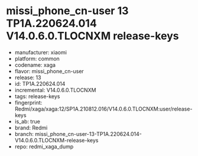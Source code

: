 # missi_phone_cn-user 13 TP1A.220624.014 V14.0.6.0.TLOCNXM release-keys
- manufacturer: xiaomi
- platform: common
- codename: xaga
- flavor: missi_phone_cn-user
- release: 13
- id: TP1A.220624.014
- incremental: V14.0.6.0.TLOCNXM
- tags: release-keys
- fingerprint: Redmi/xaga/xaga:12/SP1A.210812.016/V14.0.6.0.TLOCNXM:user/release-keys
- is_ab: true
- brand: Redmi
- branch: missi_phone_cn-user-13-TP1A.220624.014-V14.0.6.0.TLOCNXM-release-keys
- repo: redmi_xaga_dump
